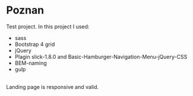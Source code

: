 # Poznan
Test project. 
In this project I used:
- sass
- Bootstrap 4 grid
- jQuery
- Plagin slick-1.8.0 and Basic-Hamburger-Navigation-Menu-jQuery-CSS
- BEM-naming
- gulp 
<br>
Landing page is responsive and valid.
